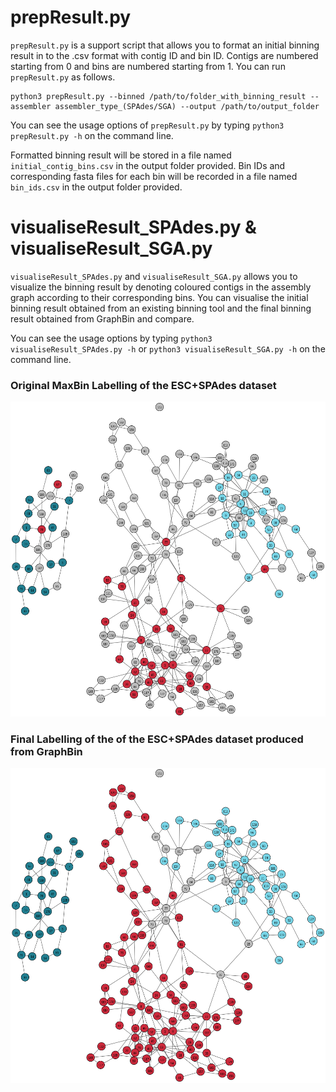 # prepResult.py

`prepResult.py` is a support script that allows you to format an initial binning result in to the .csv format with contig ID and bin ID. Contigs are numbered starting from 0 and bins are numbered starting from 1. You can run `prepResult.py` as follows.

```
python3 prepResult.py --binned /path/to/folder_with_binning_result --assembler assembler_type_(SPAdes/SGA) --output /path/to/output_folder
```
You can see the usage options of `prepResult.py` by typing `python3 prepResult.py -h` on the command line.

Formatted binning result will be stored in a file named `initial_contig_bins.csv` in the output folder provided. Bin IDs and corresponding fasta files for each bin will be recorded in a file named `bin_ids.csv` in the output folder provided.

# visualiseResult_SPAdes.py & visualiseResult_SGA.py

`visualiseResult_SPAdes.py` and `visualiseResult_SGA.py` allows you to visualize the binning result by denoting coloured contigs in the assembly graph according to their corresponding bins. You can visualise the initial binning result obtained from an existing binning tool and the final binning result obtained from GraphBin and compare.

You can see the usage options by typing `python3 visualiseResult_SPAdes.py -h` or `python3 visualiseResult_SGA.py -h` on the command line.

### Original MaxBin Labelling of the ESC+SPAdes dataset
<p align="center">
  <img src="../images/3G_initial_binning_result.png" width="600" title="MaxBin Labelling" alt="MaxBin Labelling">
</p>

### Final Labelling of the of the ESC+SPAdes dataset produced from GraphBin
<p align="center">
  <img src="../images/3G_final_GraphBin_binning_result.png" width="600" title="Final Labelling" alt="Final Labelling">
</p>

